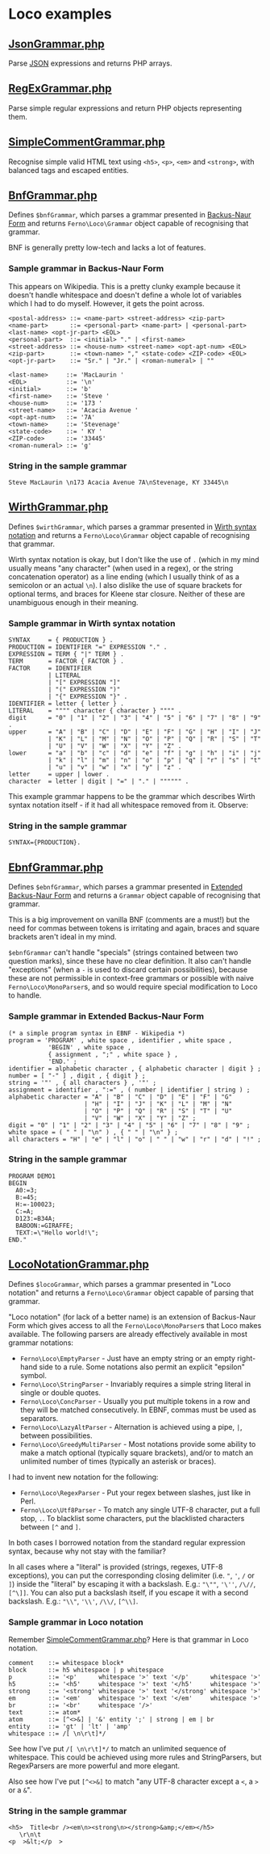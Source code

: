 # Loco examples

## [JsonGrammar.php](JsonGrammar.php)

Parse [JSON](http://json.org/) expressions and returns PHP arrays.

## [RegExGrammar.php](regex/RegExGrammar.php)

Parse simple regular expressions and return PHP objects representing them.

## [SimpleCommentGrammar.php](SimpleCommentGrammar.php)

Recognise simple valid HTML text using `<h5>`, `<p>`, `<em>` and `<strong>`, with balanced tags and escaped entities.

## [BnfGrammar.php](BnfGrammar.php)

Defines `$bnfGrammar`, which parses a grammar presented in [Backus-Naur Form](http://en.wikipedia.org/wiki/Backus%E2%80%93Naur_Form) and returns `Ferno\Loco\Grammar` object capable of recognising that grammar.

BNF is generally pretty low-tech and lacks a lot of features.

### Sample grammar in Backus-Naur Form

This appears on Wikipedia. This is a pretty clunky example because it doesn't handle whitespace and doesn't define a whole lot of variables which I had to do myself. However, it gets the point across.

```
<postal-address> ::= <name-part> <street-address> <zip-part>
<name-part>      ::= <personal-part> <name-part> | <personal-part> <last-name> <opt-jr-part> <EOL>
<personal-part>  ::= <initial> "." | <first-name>
<street-address> ::= <house-num> <street-name> <opt-apt-num> <EOL>
<zip-part>       ::= <town-name> "," <state-code> <ZIP-code> <EOL>
<opt-jr-part>    ::= "Sr." | "Jr." | <roman-numeral> | ""

<last-name>     ::= 'MacLaurin '
<EOL>           ::= '\n'
<initial>       ::= 'b'
<first-name>    ::= 'Steve '
<house-num>     ::= '173 '
<street-name>   ::= 'Acacia Avenue '
<opt-apt-num>   ::= '7A'
<town-name>     ::= 'Stevenage'
<state-code>    ::= ' KY '
<ZIP-code>      ::= '33445'
<roman-numeral> ::= 'g'
```

### String in the sample grammar

```
Steve MacLaurin \n173 Acacia Avenue 7A\nStevenage, KY 33445\n
```

## [WirthGrammar.php](WirthGrammar.php)

Defines `$wirthGrammar`, which parses a grammar presented in [Wirth syntax notation](http://en.wikipedia.org/wiki/Wirth_syntax_notation) and returns a `Ferno\Loco\Grammar` object capable of recognising that grammar.

Wirth syntax notation is okay, but I don't like the use of `.` (which in my mind usually means "any character" (when used in a regex), or the string concatenation operator) as a line ending (which I usually think of as a semicolon or an actual `\n`). I also dislike the use of square brackets for optional terms, and braces for Kleene star closure. Neither of these are unambiguous enough in their meaning.

### Sample grammar in Wirth syntax notation

```
SYNTAX     = { PRODUCTION } .
PRODUCTION = IDENTIFIER "=" EXPRESSION "." .
EXPRESSION = TERM { "|" TERM } .
TERM       = FACTOR { FACTOR } .
FACTOR     = IDENTIFIER
           | LITERAL
           | "[" EXPRESSION "]"
           | "(" EXPRESSION ")"
           | "{" EXPRESSION "}" .
IDENTIFIER = letter { letter } .
LITERAL    = """" character { character } """" .
digit      = "0" | "1" | "2" | "3" | "4" | "5" | "6" | "7" | "8" | "9" .
upper      = "A" | "B" | "C" | "D" | "E" | "F" | "G" | "H" | "I" | "J" 
           | "K" | "L" | "M" | "N" | "O" | "P" | "Q" | "R" | "S" | "T" 
           | "U" | "V" | "W" | "X" | "Y" | "Z" .
lower      = "a" | "b" | "c" | "d" | "e" | "f" | "g" | "h" | "i" | "j" 
           | "k" | "l" | "m" | "n" | "o" | "p" | "q" | "r" | "s" | "t" 
           | "u" | "v" | "w" | "x" | "y" | "z" .
letter     = upper | lower .
character  = letter | digit | "=" | "." | """""" .
```

This example grammar happens to be the grammar which describes Wirth syntax notation itself - if it had all whitespace removed from it. Observe:

### String in the sample grammar

```
SYNTAX={PRODUCTION}.
```

## [EbnfGrammar.php](EbnfGrammar.php)
Defines `$ebnfGrammar`, which parses a grammar presented in [Extended Backus-Naur Form](http://en.wikipedia.org/wiki/Extended_Backus%E2%80%93Naur_Form) and returns a `Grammar` object capable of recognising that grammar.

This is a big improvement on vanilla BNF (comments are a must!) but the need for commas between tokens is irritating and again, braces and square brackets aren't ideal in my mind.

`$ebnfGrammar` can't handle "specials" (strings contained between two question marks), since these have no clear definition. It also can't handle "exceptions" (when a `-` is used to discard certain possibilities), because these are not permissible in context-free grammars or possible with naive `Ferno\Loco\MonoParser`s, and so would require special modification to Loco to handle.

### Sample grammar in Extended Backus-Naur Form

```
(* a simple program syntax in EBNF - Wikipedia *)
program = 'PROGRAM' , white space , identifier , white space ,
           'BEGIN' , white space ,
           { assignment , ";" , white space } ,
           'END.' ;
identifier = alphabetic character , { alphabetic character | digit } ;
number = [ "-" ] , digit , { digit } ;
string = '"' , { all characters } , '"' ;
assignment = identifier , ":=" , ( number | identifier | string ) ;
alphabetic character = "A" | "B" | "C" | "D" | "E" | "F" | "G"
                     | "H" | "I" | "J" | "K" | "L" | "M" | "N"
                     | "O" | "P" | "Q" | "R" | "S" | "T" | "U"
                     | "V" | "W" | "X" | "Y" | "Z" ;
digit = "0" | "1" | "2" | "3" | "4" | "5" | "6" | "7" | "8" | "9" ;
white space = ( " " | "\n" ) , { " " | "\n" } ;
all characters = "H" | "e" | "l" | "o" | " " | "w" | "r" | "d" | "!" ;
```

### String in the sample grammar

```
PROGRAM DEMO1
BEGIN
  A0:=3;
  B:=45;
  H:=-100023;
  C:=A;
  D123:=B34A;
  BABOON:=GIRAFFE;
  TEXT:=\"Hello world!\";
END."
```

## [LocoNotationGrammar.php](LocoNotationGrammar.php)

Defines `$locoGrammar`, which parses a grammar presented in "Loco notation" and returns a `Ferno\Loco\Grammar` object capable of parsing that grammar.

"Loco notation" (for lack of a better name) is an extension of Backus-Naur Form which gives access to all the `Ferno\Loco\MonoParser`s that Loco makes available. The following parsers are already effectively available in most grammar notations:

* `Ferno\Loco\EmptyParser` - Just have an empty string or an empty right-hand side to a rule. Some notations also permit an explicit "epsilon" symbol.
* `Ferno\Loco\StringParser` - Invariably requires a simple string literal in single or double quotes.
* `Ferno\Loco\ConcParser` - Usually you put multiple tokens in a row and they will be matched consecutively. In EBNF, commas must be used as separators.
* `Ferno\Loco\LazyAltParser` - Alternation is achieved using a pipe, `|`, between possibilities.
* `Ferno\Loco\GreedyMultiParser` - Most notations provide some ability to make a match optional (typically square brackets), and/or to match an unlimited number of times (typically an asterisk or braces).

I had to invent new notation for the following:

* `Ferno\Loco\RegexParser` - Put your regex between slashes, just like in Perl.
* `Ferno\Loco\Utf8Parser` - To match any single UTF-8 character, put a full stop, `.`. To blacklist some characters, put the blacklisted characters between `[^` and `]`.

In both cases I borrowed notation from the standard regular expression syntax, because why not stay with the familiar?

In all cases where a "literal" is provided (strings, regexes, UTF-8 exceptions), you can put the corresponding closing delimiter (i.e. `"`, `'`, `/` or `]`) inside the "literal" by escaping it with a backslash. E.g.: `"\""`, `'\''`, `/\//`, `[^\]]`. You can also put a backslash itself, if you escape it with a second backslash. E.g.: `"\\"`, `'\\'`, `/\\/`, `[^\\]`.

### Sample grammar in Loco notation

Remember [SimpleCommentGrammar.php](SimpleCommentGrammar.php)? Here is that grammar in Loco notation.

```
comment    ::= whitespace block*
block      ::= h5 whitespace | p whitespace
p          ::= '<p'      whitespace '>' text '</p'      whitespace '>'
h5         ::= '<h5'     whitespace '>' text '</h5'     whitespace '>'
strong     ::= '<strong' whitespace '>' text '</strong' whitespace '>'
em         ::= '<em'     whitespace '>' text '</em'     whitespace '>'
br         ::= '<br'     whitespace '/>'
text       ::= atom*
atom       ::= [^<>&] | '&' entity ';' | strong | em | br
entity     ::= 'gt' | 'lt' | 'amp'
whitespace ::= /[ \n\r\t]*/
```

See how I've put `/[ \n\r\t]*/` to match an unlimited sequence of whitespace. This could be achieved using more rules and StringParsers, but RegexParsers are more powerful and more elegant.

Also see how I've put `[^<>&]` to match "any UTF-8 character except a `<`, a `>` or a `&`".

### String in the sample grammar

```
<h5>  Title<br /><em\n><strong\n></strong>&amp;</em></h5>
   \r\n\t 
<p  >&lt;</p  >
```
